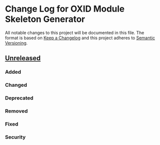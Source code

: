 # Change Log for OXID Module Skeleton Generator

All notable changes to this project will be documented in this file.
The format is based on [Keep a Changelog](http://keepachangelog.com/)
and this project adheres to [Semantic Versioning](http://semver.org/).


## [Unreleased]

### Added

### Changed

### Deprecated

### Removed

### Fixed

### Security

[Unreleased]: https://github.com/OXID-eSales/module_skeleton_generator/compare/HEAD...HEAD
